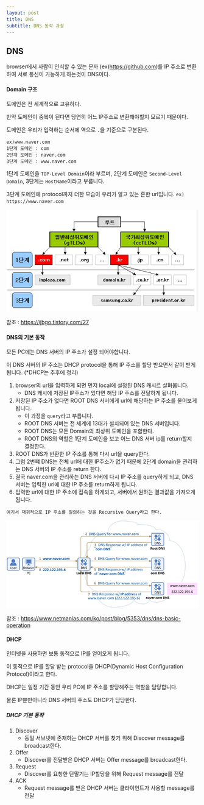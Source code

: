 ```yaml
---
layout: post
title: DNS
subtitle: DNS 동작 과정
---
```

## DNS
browser에서 사람이 인식할 수 있는 문자 (ex)https://github.com)를 IP 주소로 변환하여 서로 통신이 가능하게 하는것이 DNS이다.

#### Domain 구조 
도메인은 전 세계적으로 고유하다.

만약 도메인이 중복이 된다면 당연히 어느 IP주소로 변환해야할지 모르기 때문이다.

도메인은 우리가 입력하는 순서에 역으로 `.`을 기준으로 구분된다.

```
ex)www.naver.com
1단계 도메인 : com
2단계 도메인 : naver.com
3단계 도메인 : www.naver.com
```
1단계 도메인을 `TOP-Level Domain`이라 부르며,
2단계 도메인은 `Second-Level Domain`, 3단계는 `HostName`이라고 부릅니다.

3단계 도메인에 protocol까지 더한 모습이 우리가 알고 있는 흔한 url입니다. `ex) https://www.naver.com`


![DNS](/assets/img/domain.png)

참조 : https://ijbgo.tistory.com/27

#### DNS의 기본 동작 
모든 PC에는 DNS 서버의 IP 주소가 설정 되어야합니다.

이 DNS 서버의 IP 주소는 DHCP protocol을 통해 IP 주소를 할당 받으면서 같이 받게 됩니다.
(*DHCP는 추후에 정리)

1. browser의 url을 입력하게 되면 먼저 local에 설정된 DNS 캐시르 살펴봅니다.
    - DNS 캐시에 저장된 IP주소가 있다면 해당 IP 주소를 전달하게 됩니다.
2. 저장된 IP 주소가 없다면 ROOT DNS 서버에게 url에 해당하는 IP 주소를 물어보게됩니다. 
    - 이 과정을 `query`라고 부릅니다.
    - ROOT DNS 서버는 전 세계에 13대가 설치되어 있는 DNS 서버입니다.
    - ROOT DNS는 모든 Domain의 최상위 도메인을 포함한다.
    - ROOT DNS의 역할은 1단계 도메인을 보고 어느 DNS 서버 ip를 return할지 결정한다.
3. ROOT DNS가 반환한 IP 주소를 통해 다시 url을 query한다.
4. 그럼 2번쨰 DNS는 전체 url에 대한 IP주소가 없기 때문에 2단계 domain을 관리하는 DNS 서버의 IP 주소를 return 한다.
5. 결국 naver.com을 관리하는 DNS 서버에 다시 IP 주소를 query하게 되고, DNS 서버는 입력한 url에 대한 IP 주소를 return하게 됩니다.
6. 입력한 url에 대한 IP 주소에 접속을 하게되고, 서버에서 원하는 결과값을 가져오게 됩니다.

`여기서 재귀적으로 IP 주소를 질의하는 것을 Recursive Query라고 한다.`

![DNS2](/assets/img/domain2.gif)

참조 : https://www.netmanias.com/ko/post/blog/5353/dns/dns-basic-operation

#### DHCP
인터넷을 사용하면 보통 동적으로 IP를 얻어오게 됩니다.

이 동적으로 IP를 할당 받는 protocol을 DHCP(Dynamic Host Configuration Protocol)이라고 한다.

DHCP는 일정 기간 동안 우리 PC에 IP 주소를 할당해주는 역할을 담당합니다.

물론 IP뿐만아니라 DNS 서버의 주소도 DHCP가 담당한다.

##### DHCP 기본 동작
1. Discover
    - 동일 서브넷에 존재하는 DHCP 서버를 찾기 위해 Discover message를 broadcast한다.
2. Offer
    - Discover를 전달받은 DHCP 서버는 Offer message를 broadcast한다.
3. Request
    - Discover를 요청한 단말기는 IP할당을 위해 Request message를 전달 
4. ACK
    - Request message를 받은 DHCP 서버는 클라이언트가 사용할 message를 전달 
